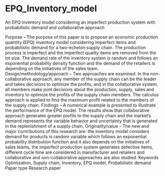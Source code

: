 # EPQ_Inventory_model
An EPQ inventory model considering an imperfect production system with probabilistic demand and collaborative approach

Purpose – The purpose of this paper is to propose an economic production quantity (EPQ) inventory model
considering imperfect items and probabilistic demand for a two-echelon supply chain. The production process
is imperfect and the imperfect quality items are removed from the lot size. The demand rate of the inventory
system is random and follows an exponential probability density function and the demand of the retailers is
depending on the initiatives of the sales team.
Design/methodology/approach – Two approaches are examined. In the non-collaborative approach, any
member of the supply chain can be the leader and takes decisions to optimize the profits, and in the
collaborative system, all members make joint decisions about the production, supply, sales and inventory to
optimize the profits of the supply chain members. The calculus approach is applied to find the maximum
profit related to the members of the supply chain.
Findings – A numerical example is presented to illustrate the performance of the EPQ model. The results
show that collaborative approach generates greater profits to the supply chain and the market’s demand
represents the variable behavior and uncertainty that is generated in the replenishment of a supply chain.
Originality/value – The new and major contributions of this research are: the inventory model considers
demand for products is random variable which follows an exponential probability distribution function and it
also depends on the initiatives of sales teams, the imperfect production system generates defective items, 
different cycle time are considered in manufacturer and retailers and collaborative and non-collaborative
approaches are also studied.
Keywords Optimization, Supply chain, Inventory, EPQ model, Probabilistic demand
Paper type Research paper
